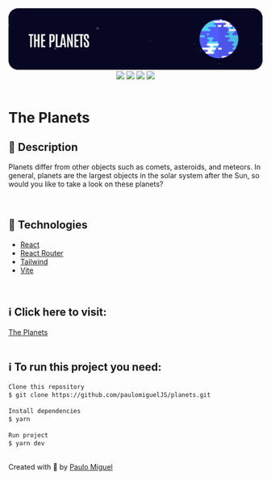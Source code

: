 <div align='center'>
<img src='./README/banner.png'>

<div>
    <img src="https://img.shields.io/github/repo-size/paulomigueljs/planets">
    <img src="https://img.shields.io/github/last-commit/paulomigueljs/planets">
    <img src="https://img.shields.io/github/languages/count/paulomigueljs/planets">
    <img src="https://img.shields.io/github/languages/top/paulomigueljs/planets">
</div>
</div>

</br>

<h1>The Planets</h1>

<h2>🔖 Description</h2>

<p>Planets differ from other objects such as comets, asteroids, and meteors. In general, planets are the largest objects in the solar system after the Sun, so would you like to take a look on these planets?</p>

</br>

<h2>🚀 Technologies</h2>
<ul>
    <li><a href="https://create-react-app.dev/" target="_blank">React</a></li>
    <li><a href="https://reactrouter.com/" target="_blank">React Router</a></li>
    <li><a href="https://tailwindcss.com/" target="_blank">Tailwind</a></li>    
    <li><a href="https://vitejs.dev/" target="_blank">Vite</a></li>

</ul>

<br>

<h2>ℹ️ Click here to visit:</h2>
<a href="[https://my-link-one.vercel.app/](https://planets-henna.vercel.app/)" target="_blank">The Planets</a>

<br>
<br>

<h2>ℹ️ To run this project you need:</h2>

    Clone this repository
    $ git clone https://github.com/paulomiguelJS/planets.git

    Install dependencies
    $ yarn

    Run project
    $ yarn dev

<br>
Created with 💙 by <a href="https://github.com/paulomiguelJS/planets" target="_blank">Paulo Miguel</a></p>
